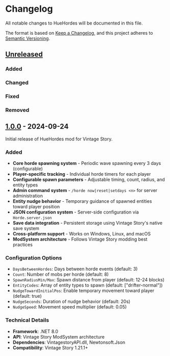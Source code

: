 # Changelog

All notable changes to HueHordes will be documented in this file.

The format is based on [Keep a Changelog](https://keepachangelog.com/en/1.0.0/),
and this project adheres to [Semantic Versioning](https://semver.org/spec/v2.0.0.html).

## [Unreleased]

### Added
### Changed
### Fixed
### Removed

## [1.0.0] - 2024-09-24

Initial release of HueHordes mod for Vintage Story.

### Added
- **Core horde spawning system** - Periodic wave spawning every 3 days (configurable)
- **Player-specific tracking** - Individual horde timers for each player
- **Configurable spawn parameters** - Adjustable timing, count, radius, and entity types
- **Admin command system** - `/horde now|reset|setdays <n>` for server administration
- **Entity nudge behavior** - Temporary guidance of spawned entities toward player position
- **JSON configuration system** - Server-side configuration via `Horde.server.json`
- **Save data integration** - Persistent storage using Vintage Story's native save system
- **Cross-platform support** - Works on Windows, Linux, and macOS
- **ModSystem architecture** - Follows Vintage Story modding best practices

### Configuration Options
- `DaysBetweenHordes`: Days between horde events (default: 3)
- `Count`: Number of mobs per horde (default: 8)
- `SpawnRadiusMin/Max`: Spawn distance from player (default: 12-24 blocks)
- `EntityCodes`: Array of entity types to spawn (default: ["drifter-normal"])
- `NudgeTowardInitialPos`: Enable temporary movement toward player (default: true)
- `NudgeSeconds`: Duration of nudge behavior (default: 20s)
- `NudgeSpeed`: Movement speed multiplier (default: 0.05)

### Technical Details
- **Framework**: .NET 8.0
- **API**: Vintage Story ModSystem architecture
- **Dependencies**: VintagestoryAPI.dll, Newtonsoft.Json
- **Compatibility**: Vintage Story 1.21.1+

[Unreleased]: https://github.com/HueByte/HueHordes/compare/v1.0.0...HEAD
[1.0.0]: https://github.com/HueByte/HueHordes/releases/tag/v1.0.0